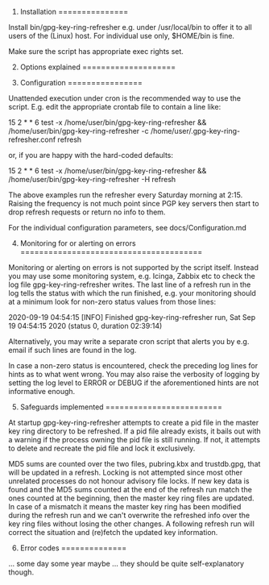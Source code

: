1. Installation
===============

Install bin/gpg-key-ring-refresher e.g. under /usr/local/bin to
offer it to all users of the (Linux) host. For individual use only,
$HOME/bin is fine.

Make sure the script has appropriate exec rights set.

2. Options explained
====================

3. Configuration
================

Unattended execution under cron is the recommended way to use the script.
E.g. edit the appropriate crontab file to contain a line like:

15 2 * * 6 test -x /home/user/bin/gpg-key-ring-refresher && /home/user/bin/gpg-key-ring-refresher -c /home/user/.gpg-key-ring-refresher.conf refresh

or, if you are happy with the hard-coded defaults:

15 2 * * 6 test -x /home/user/bin/gpg-key-ring-refresher && /home/user/bin/gpg-key-ring-refresher -H refresh

The above examples run the refresher every Saturday morning at 2:15. Raising
the frequency is not much point since PGP key servers then start to drop
refresh requests or return no info to them.

For the individual configuration parameters, see docs/Configuration.md

4. Monitoring for or alerting on errors
=======================================

Monitoring or alerting on errors is not supported by the
script itself. Instead you may use some monitoring system, e.g. Icinga,
Zabbix etc to check the log file gpg-key-ring-refresher
writes. The last line of a refresh run in the log tells the status
with which the run finished, e.g. your monitoring should at a minimum
look for non-zero status values from those lines:

2020-09-19 04:54:15 [INFO] Finished gpg-key-ring-refresher run, Sat Sep 19 04:54:15 2020 (status 0, duration 02:39:14)

Alternatively, you may write a separate cron script that alerts you by e.g.
email if such lines are found in the log.

In case a non-zero status is encountered, check the preceding log
lines for hints as to what went wrong. You may also raise the
verbosity of logging by setting the log level to ERROR or DEBUG if the
aforementioned hints are not informative enough.

5. Safeguards implemented
=========================

At startup gpg-key-ring-refresher attempts to create a pid file
in the master key ring directory to be refreshed. If a pid file already exists,
it bails out with a warning if the process owning the pid file is still
running. If not, it attempts to delete and recreate the pid file and lock
it exclusively.

MD5 sums are counted over the two files, pubring.kbx and trustdb.gpg,
that will be updated in a refresh. Locking is not attempted since most
other unrelated processes do not honour advisory file locks. If new
key data is found and the MD5 sums counted at the end of the refresh
run match the ones counted at the beginning, then the master key ring
files are updated. In case of a mismatch it means the master key ring
has been modified during the refresh run and we can't overwrite the
refreshed info over the key ring files without losing the other
changes. A following refresh run will correct the situation and
(re)fetch the updated key information.

6. Error codes
==============

... some day some year maybe ... they should be quite self-explanatory though.
